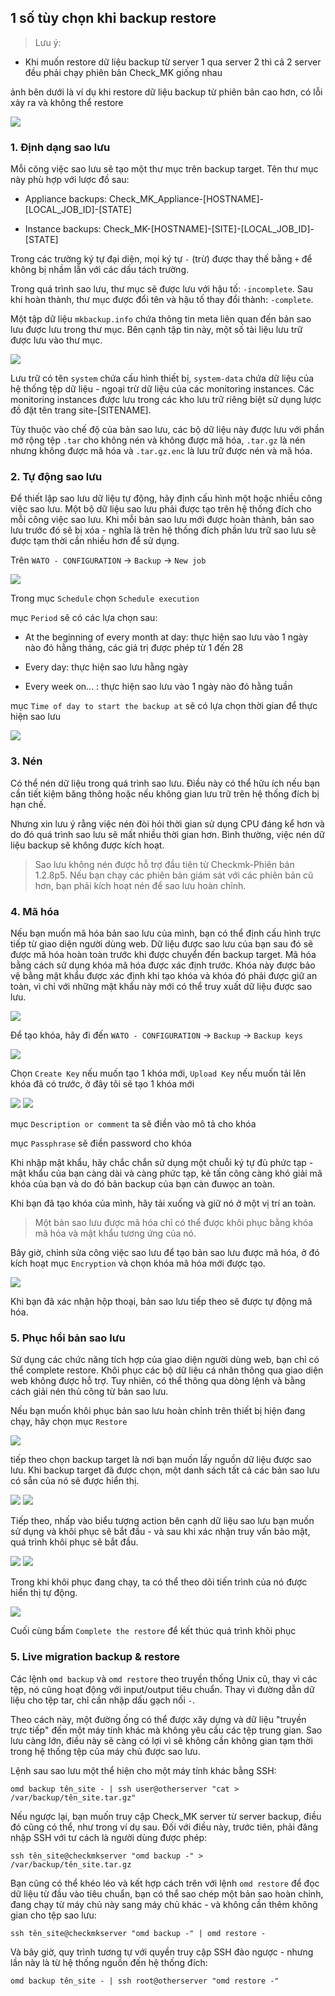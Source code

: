 ## 1 số tùy chọn khi backup restore

> Lưu ý:

- Khi muốn restore dữ liệu backup từ server 1 qua server 2 thì cả 2 server đều phải chạy phiên bản Check_MK giống nhau

ảnh bên dưới là ví dụ khi restore dữ liệu backup từ phiên bản cao hơn, có lỗi xảy ra và không thể restore

<img src="img/209.png">

### 1. Định dạng sao lưu

Mỗi công việc sao lưu sẽ tạo một thư mục trên backup target. Tên thư mục này phù hợp với lược đồ sau:

- Appliance backups: Check_MK_Appliance-[HOSTNAME]-[LOCAL_JOB_ID]-[STATE]

- Instance backups: Check_MK-[HOSTNAME]-[SITE]-[LOCAL_JOB_ID]-[STATE]

Trong các trường ký tự đại diện, mọi ký tự `-` (trừ) được thay thế bằng `+` để không bị nhầm lẫn với các dấu tách trường.

Trong quá trình sao lưu, thư mục sẽ được lưu với hậu tố: `-incomplete`. Sau khi hoàn thành, thư mục được đổi tên và hậu tố thay đổi thành: `-complete`.

Một tập dữ liệu `mkbackup.info` chứa thông tin meta liên quan đến bản sao lưu được lưu trong thư mục. Bên cạnh tập tin này, một số tài liệu lưu trữ được lưu vào thư mục.

<img src="img/197.png">

Lưu trữ có tên `system` chứa cấu hình thiết bị, `system-data` chứa dữ liệu của hệ thống tệp dữ liệu - ngoại trừ dữ liệu của các monitoring instances. Các monitoring instances được lưu trong các kho lưu trữ riêng biệt sử dụng lược đồ đặt tên trang site-[SITENAME].

Tùy thuộc vào chế độ của bản sao lưu, các bộ dữ liệu này được lưu với phần mở rộng tệp `.tar` cho không nén và không được mã hóa, `.tar.gz` là nén nhưng không được mã hóa và `.tar.gz.enc` là lưu trữ được nén và mã hóa.

### 2. Tự động sao lưu

Để thiết lập sao lưu dữ liệu tự động, hãy định cấu hình một hoặc nhiều công việc sao lưu. Một bộ dữ liệu sao lưu phải được tạo trên hệ thống đích cho mỗi công việc sao lưu. Khi mỗi bản sao lưu mới được hoàn thành, bản sao lưu trước đó sẽ bị xóa - nghĩa là trên hệ thống đích phần lưu trữ sao lưu sẽ được tạm thời cần nhiều hơn để sử dụng.

Trên `WATO - CONFIGURATION` -> `Backup` -> `New job`

<img src="img/195.png">

Trong mục `Schedule` chọn `Schedule execution`

mục `Period` sẽ có các lựa chọn sau:

- At the beginning of every month at day: thực hiện sao lưu vào 1 ngày nào đó hằng tháng, các giá trị được phép từ 1 đến 28

- Every day: thực hiện sao lưu hằng ngày

- Every week on... : thực hiện sao lưu vào 1 ngày nào đó hằng tuần

mục `Time of day to start the backup at` sẽ có lựa chọn thời gian để thực hiện sao lưu

<img src="img/196.png">

### 3. Nén

Có thể nén dữ liệu trong quá trình sao lưu. Điều này có thể hữu ích nếu bạn cần tiết kiệm băng thông hoặc nếu không gian lưu trữ trên hệ thống đích bị hạn chế.

Nhưng xin lưu ý rằng việc nén đòi hỏi thời gian sử dụng CPU đáng kể hơn và do đó quá trình sao lưu sẽ mất nhiều thời gian hơn. Bình thường, việc nén dữ liệu backup sẽ không được kích hoạt.

> Sao lưu không nén được hỗ trợ đầu tiên từ Checkmk-Phiên bản 1.2.8p5. Nếu bạn chạy các phiên bản giám sát với các phiên bản cũ hơn, bạn phải kích hoạt nén để sao lưu hoàn chỉnh.

### 4. Mã hóa

Nếu bạn muốn mã hóa bản sao lưu của mình, bạn có thể định cấu hình trực tiếp từ giao diện người dùng web. Dữ liệu được sao lưu của bạn sau đó sẽ được mã hóa hoàn toàn trước khi được chuyển đến backup target. Mã hóa bằng cách sử dụng khóa mã hóa được xác định trước. Khóa này được bảo vệ bằng mật khẩu được xác định khi tạo khóa và khóa đó phải được giữ an toàn, vì chỉ với những mật khẩu này mới có thể truy xuất dữ liệu được sao lưu.

<img src="img/198.png">

Để tạo khóa, hãy đi đến `WATO - CONFIGURATION` -> `Backup` -> `Backup keys`

<img src="img/199.png">

Chọn `Create Key` nếu muốn tạo 1 khóa mới, `Upload Key` nếu muốn tải lên khóa đã có trước, ở đây tôi sẽ tạo 1 khóa mới

<img src="img/200.png">

<img src="img/201.png">

mục `Description or comment` ta sẽ điền vào mô tả cho khóa

mục `Passphrase` sẽ điền password cho khóa

Khi nhập mật khẩu, hãy chắc chắn sử dụng một chuỗi ký tự đủ phức tạp - mật khẩu của bạn càng dài và càng phức tạp, kẻ tấn công càng khó giải mã khóa của bạn và do đó bản backup của bạn càn đuwọc an toàn.

Khi bạn đã tạo khóa của mình, hãy tải xuống và giữ nó ở một vị trí an toàn.

> Một bản sao lưu được mã hóa chỉ có thể được khôi phục bằng khóa mã hóa và mật khẩu tương ứng của nó.

Bây giờ, chỉnh sửa công việc sao lưu để tạo bản sao lưu được mã hóa, ở đó kích hoạt mục `Encryption` và chọn khóa mã hóa mới được tạo.

<img src="img/202.png">

Khi bạn đã xác nhận hộp thoại, bản sao lưu tiếp theo sẽ được tự động mã hóa.

### 5. Phục hồi bản sao lưu

Sử dụng các chức năng tích hợp của giao diện người dùng web, bạn chỉ có thể complete restore. Khôi phục các bộ dữ liệu cá nhân thông qua giao diện web không được hỗ trợ. Tuy nhiên, có thể thông qua dòng lệnh và bằng cách giải nén thủ công từ bản sao lưu.

Nếu bạn muốn khôi phục bản sao lưu hoàn chỉnh trên thiết bị hiện đang chạy, hãy chọn mục `Restore`

<img src="img/203.png">

tiếp theo chọn backup target là nơi bạn muốn lấy nguồn dữ liệu được sao lưu. Khi backup target đã được chọn, một danh sách tất cả các bản sao lưu có sẵn của nó sẽ được hiển thị.

<img src="img/204.png">

<img src="img/205.png">

Tiếp theo, nhấp vào biểu tượng action bên cạnh dữ liệu sao lưu bạn muốn sử dụng và khôi phục sẽ bắt đầu - và sau khi xác nhận truy vấn bảo mật, quá trình khôi phục sẽ bắt đầu.

<img src="img/206.png">

<img src="img/207.png">

Trong khi khôi phục đang chạy, ta có thể theo dõi tiến trình của nó được hiển thị tự động.

<img src="img/208.png">

Cuối cùng bấm `Complete the restore` để kết thúc quá trình khôi phục

### 5. Live migration backup & restore

Các lệnh `omd backup` và `omd restore` theo truyền thống Unix cũ, thay vì các tệp, nó cũng hoạt động với input/output tiêu chuẩn. Thay vì đường dẫn dữ liệu cho tệp tar, chỉ cần nhập dấu gạch nối `-`.

Theo cách này, một đường ống có thể được xây dựng và dữ liệu "truyền trực tiếp" đến một máy tính khác mà không yêu cầu các tệp trung gian. Sao lưu càng lớn, điều này sẽ càng có lợi vì sẽ không cần không gian tạm thời trong hệ thống tệp của máy chủ được sao lưu.

Lệnh sau sao lưu một thể hiện cho một máy tính khác bằng SSH:

`omd backup tên_site - | ssh user@otherserver "cat > /var/backup/tên_site.tar.gz"`

Nếu ngược lại, bạn muốn truy cập Check_MK server từ server backup, điều đó cũng có thể, như trong ví dụ sau. Đối với điều này, trước tiên, phải đăng nhập SSH với tư cách là người dùng được phép:

`ssh tên_site@checkmkserver "omd backup -" > /var/backup/tên_site.tar.gz`

Bạn cũng có thể khéo léo và kết hợp cách trên với lệnh `omd restore` để đọc dữ liệu từ đầu vào tiêu chuẩn, bạn có thể sao chép một bản sao hoàn chỉnh, đang chạy từ máy chủ này sang máy chủ khác - và không cần thêm không gian cho tệp sao lưu:

`ssh tên_site@checkmkserver "omd backup -" | omd restore - `

Và bây giờ, quy trình tương tự với quyền truy cập SSH đảo ngược - nhưng lần này là từ hệ thống nguồn đến hệ thống đích:

`omd backup tên_site - | ssh root@otherserver "omd restore -"`